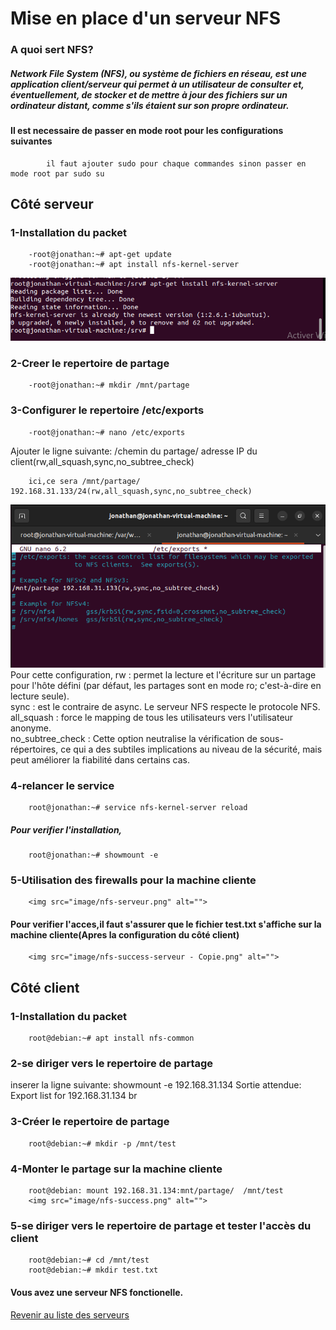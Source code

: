# Mise en place d'un serveur NFS
### A quoi sert NFS?
##### Network File System (NFS), ou système de fichiers en réseau, est une application client/serveur qui permet à un utilisateur de consulter et, éventuellement, de stocker et de mettre à jour des fichiers sur un ordinateur distant, comme s'ils étaient sur son propre ordinateur.
#### Il est necessaire de passer en mode root pour les configurations suivantes
            il faut ajouter sudo pour chaque commandes sinon passer en mode root par sudo su

##            Côté serveur
### 1-Installation du packet
        -root@jonathan:~# apt-get update
        -root@jonathan:~# apt install nfs-kernel-server
<img src="image/nfs.png" alt="">

### 2-Creer le repertoire de partage
        -root@jonathan:~# mkdir /mnt/partage
### 3-Configurer le repertoire /etc/exports
        -root@jonathan:~# nano /etc/exports
Ajouter le ligne suivante:
        /chemin du partage/  adresse IP du client(rw,all_squash,sync,no_subtree_check)
        
        ici,ce sera /mnt/partage/ 192.168.31.133/24(rw,all_squash,sync,no_subtree_check)
<img src="image/nfs-conf.png" alt="">
Pour cette configuration,
rw : permet la lecture et l'écriture sur un partage pour l'hôte défini (par défaut, les partages sont en mode ro; c'est-à-dire en lecture seule). <br>
sync : est le contraire de async. Le serveur NFS respecte le protocole NFS. <br>
all_squash : force le mapping de tous les utilisateurs vers l'utilisateur anonyme. <br>
no_subtree_check : Cette option neutralise la vérification de sous-répertoires, ce qui a des subtiles implications au niveau de la sécurité, mais peut améliorer la fiabilité dans certains cas.
<br>

### 4-relancer le service
        root@jonathan:~# service nfs-kernel-server reload
##### Pour verifier l'installation,
        root@jonathan:~# showmount -e
### 5-Utilisation des firewalls pour la machine cliente
        <img src="image/nfs-serveur.png" alt="">

#### Pour verifier l'acces,il faut s'assurer que le fichier test.txt s'affiche sur la machine cliente(Apres la configuration du côté client)
        <img src="image/nfs-success-serveur - Copie.png" alt="">

##       Côté client
### 1-Installation du packet
        root@debian:~# apt install nfs-common

### 2-se diriger vers le repertoire de partage
inserer la ligne suivante:
                showmount -e 192.168.31.134
Sortie attendue: Export list for 192.168.31.134 br
### 3-Créer le repertoire  de partage
        root@debian:~# mkdir -p /mnt/test
### 4-Monter le partage sur la machine cliente
        root@debian: mount 192.168.31.134:mnt/partage/  /mnt/test
        <img src="image/nfs-success.png" alt="">
### 5-se diriger vers le repertoire de partage et tester l'accès du client
        root@debian:~# cd /mnt/test
        root@debian:~# mkdir test.txt
#### Vous avez  une serveur NFS fonctionelle.


<a href="https://github.com/Jonas4884/Reseau-et-systeme">Revenir au liste des serveurs</a>